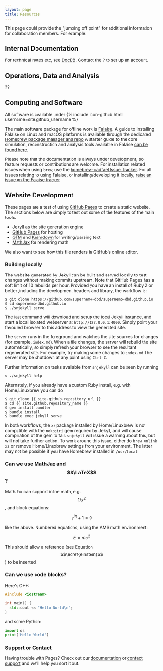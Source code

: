 ```yaml
---
layout: page
title: Resources
---
```


This page could provide the "jumping off point" for additional information
for collaboration members. For example:

Internal Documentation
----------------------
For technical notes etc, see [DocDB](http://nile.hep.utexas.edu/DocDB/). Contact
the ? to set up an account.

Operations, Data and Analysis
-----------------------------
??

Computing and Software
----------------------
All software is available under {% include icon-github.html username=site.github_username %}

The main software package for offline work is [Falaise](https://github.com/SuperNEMO-DBD/Falaise).
A guide to installing Falaise on Linux and macOS platforms is available through the dedicated
[Homebrew package manager and repo](https://github.com/SuperNEMO-DBD/homebrew-cadfael)
A starter guide to the core simulation, reconstruction and analysis tools available in Falaise
[can be found here](Falaise).

Please note that the documentation is always under development, so feature requests
or contributions are welcome. For installation related issues when using `brew`,
use the [homebrew-cadfael Issue Tracker](https://github.com/SuperNEMO-DBD/homebrew-cadfael/issues).
For all issues relating to using Falaise, or installing/developing it locally, [raise an issue on the Falaise tracker](https://github.com/SuperNEMO-DBD/Falaise/issues)


Website Development
-------------------

These pages are a test of using [GitHub Pages](https://pages.github.com) to create a static website.
The sections below are simply to test out some of the features of the main tools:

- [Jekyll](https://jekyllrb.com) as the site generation engine
- [GitHub Pages](https://pages.github.com) for hosting
- [GFM](https://guides.github.com/features/mastering-markdown/) and [Kramdown](https://kramdown.gettalong.org) for writing/parsing text
- [MathJax](https://www.mathjax.org) for rendering math

We also want to see how this file renders in GitHub's online editor.

### Building locally
The website generated by Jekyll can be built and served locally to test changes
without making commits upstream. Note that GitHub Pages has a soft limit of
10 rebuilds per hour. Provided you have an install of Ruby 2 or better
,including the development headers and library, the workflow is:

```console
$ git clone https://github.com/supernemo-dbd/supernemo-dbd.github.io
$ cd supernemo-dbd.github.io
$ ./snjekyll serve
```

The last command will download and setup the local Jekyll instance, and
start a local isolated webserver at `http://127.0.0.1:4000`. Simply point
your favoured browser to this address to view the generated site.

The server runs in the foreground and watches the site sources for changes
(for example, `index.md`). When a file changes, the server will rebuild the
site automatically, so simply refresh your browser to see the resultant
regenerated site. For example, try making some changes to `index.md`
The server may be shutdown at any point using `Ctrl-C`.

Further information on tasks available from `snjekyll` can be seen by
running

```console
$ ./snjekyll help
```

Alternately, if you already have a custom Ruby install, e.g. with Home/Linuxbrew
you can do

```console
$ git clone {{ site.github.repository_url }}
$ cd {{ site.github.repository_name }}
$ gem install bundler
$ bundle install
$ bundle exec jekyll serve
```

In both workflows, the `xz` package installed by Home/Linuxbrew is not
compatible with the `nokogiri` gem required by Jekyll, and will cause
compiliation of the gem to fail. `snjekyll` will issue a warning about this,
but will not take further action. To work around this issue, either do
`brew unlink xz` or remove Home/Linuxbrew settings from your environment.
The latter may not be possible if you have Homebrew installed in `/usr/local`



### Can we use MathJax and $$\LaTeX$$?

MathJax can support inline math, e.g. $$ 1/x^2 $$, and block equations:

$$
e^{i\pi} + 1 = 0
$$

like the above. Numbered equations, using the AMS math environment:

$$
\begin{equation}
E = mc^2
\label{einstein}
\end{equation}
$$

This should allow a reference (see Equation $$\eqref{einstein}$$) to be inserted.


### Can we use code blocks?
Here's C++:

```cpp
#include <iostream>

int main() {
  std::cout << "Hello World\n";
}
```

and some Python:

```python
import os
print('Hello World')
```


### Support or Contact
Having trouble with Pages? Check out our [documentation](https://help.github.com/pages) or [contact support](https://github.com/contact) and we’ll help you sort it out.

